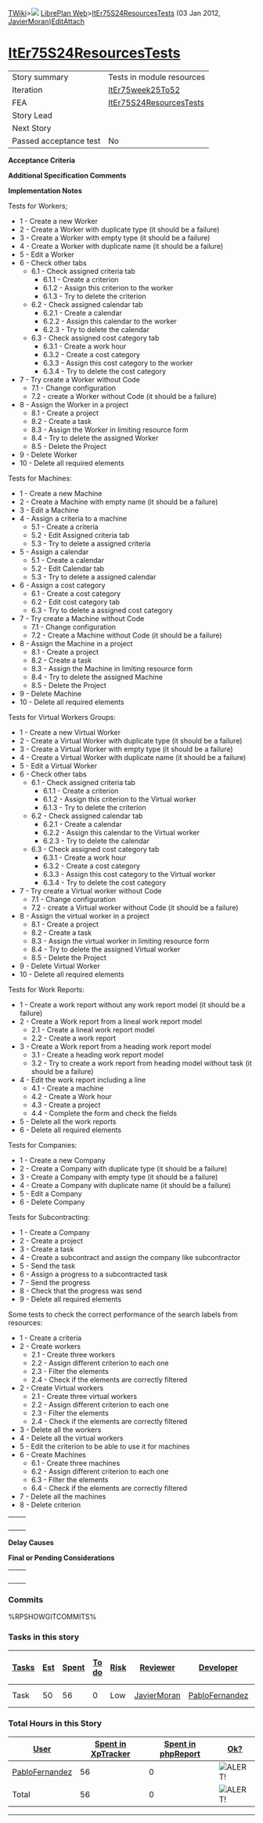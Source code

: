 [TWiki](/twiki/Main/WebHome)&gt;![](/twiki/TWiki/TWikiDocGraphics/web-bg-small.gif) [LibrePlan Web](/twiki/LibrePlan/WebHome)&gt;[ItEr75S24ResourcesTests](http://wiki.libreplan-enterprise.com/twiki/LibrePlan/ItEr75S24ResourcesTests "Topic revision: 7 (03 Jan 2012 - 13:16:57)") (03 Jan 2012, [JavierMoran](/twiki/Main/JavierMoran))[Edit](http://wiki.libreplan-enterprise.com/twiki/bin/edit/LibrePlan/ItEr75S24ResourcesTests?t=1520337927 "Edit this topic text")[Attach](/twiki/bin/attach/LibrePlan/ItEr75S24ResourcesTests "Attach an image or document to this topic")

 [ItEr75S24ResourcesTests](/twiki/LibrePlan/ItEr75S24ResourcesTests)
=======================================================================================================================



|                        |                                                                              |
|------------------------|------------------------------------------------------------------------------|
| Story summary          | Tests in module resources                                                    |
| Iteration              | [ItEr75week25To52](/twiki/LibrePlan/ItEr75week25To52)               |
| FEA                    | [ItEr75S24ResourcesTests](/twiki/LibrePlan/ItEr75S24ResourcesTests) |
| Story Lead             |                                                                              |
| Next Story             |                                                                              |
| Passed acceptance test | No                                                                           |

**Acceptance Criteria**

**Additional Specification Comments**

**Implementation Notes**

Tests for Workers;

-   1 - Create a new Worker
-   2 - Create a Worker with duplicate type (it should be a failure)
-   3 - Create a Worker with empty type (it should be a failure)
-   4 - Create a Worker with duplicate name (it should be a failure)
-   5 - Edit a Worker
-   6 - Check other tabs
    -   6.1 - Check assigned criteria tab
        -   6.1.1 - Create a criterion
        -   6.1.2 - Assign this criterion to the worker
        -   6.1.3 - Try to delete the criterion
    -   6.2 - Check assigned calendar tab
        -   6.2.1 - Create a calendar
        -   6.2.2 - Assign this calendar to the worker
        -   6.2.3 - Try to delete the calendar
    -   6.3 - Check assigned cost category tab
        -   6.3.1 - Create a work hour
        -   6.3.2 - Create a cost category
        -   6.3.3 - Assign this cost category to the worker
        -   6.3.4 - Try to delete the cost category
-   7 - Try create a Worker without Code
    -   7.1 - Change configuration
    -   7.2 - create a Worker without Code (it should be a failure)
-   8 - Assign the Worker in a project
    -   8.1 - Create a project
    -   8.2 - Create a task
    -   8.3 - Assign the Worker in limiting resource form
    -   8.4 - Try to delete the assigned Worker
    -   8.5 - Delete the Project
-   9 - Delete Worker
-   10 - Delete all required elements

Tests for Machines:

-   1 - Create a new Machine
-   2 - Create a Machine with empty name (it should be a failure)
-   3 - Edit a Machine
-   4 - Assign a criteria to a machine
    -   5.1 - Create a criteria
    -   5.2 - Edit Assigned criteria tab
    -   5.3 - Try to delete a assigned criteria
-   5 - Assign a calendar
    -   5.1 - Create a calendar
    -   5.2 - Edit Calendar tab
    -   5.3 - Try to delete a assigned calendar
-   6 - Assign a cost category
    -   6.1 - Create a cost category
    -   6.2 - Edit cost category tab
    -   6.3 - Try to delete a assigned cost category
-   7 - Try create a Machine without Code
    -   7.1 - Change configuration
    -   7.2 - Create a Machine without Code (it should be a failure)
-   8 - Assign the Machine in a project
    -   8.1 - Create a project
    -   8.2 - Create a task
    -   8.3 - Assign the Machine in limiting resource form
    -   8.4 - Try to delete the assigned Machine
    -   8.5 - Delete the Project
-   9 - Delete Machine
-   10 - Delete all required elements

Tests for Virtual Workers Groups:

-   1 - Create a new Virtual Worker
-   2 - Create a Virtual Worker with duplicate type (it should be a failure)
-   3 - Create a Virtual Worker with empty type (it should be a failure)
-   4 - Create a Virtual Worker with duplicate name (it should be a failure)
-   5 - Edit a Virtual Worker
-   6 - Check other tabs
    -   6.1 - Check assigned criteria tab
        -   6.1.1 - Create a criterion
        -   6.1.2 - Assign this criterion to the Virtual worker
        -   6.1.3 - Try to delete the criterion
    -   6.2 - Check assigned calendar tab
        -   6.2.1 - Create a calendar
        -   6.2.2 - Assign this calendar to the Virtual worker
        -   6.2.3 - Try to delete the calendar
    -   6.3 - Check assigned cost category tab
        -   6.3.1 - Create a work hour
        -   6.3.2 - Create a cost category
        -   6.3.3 - Assign this cost category to the Virtual worker
        -   6.3.4 - Try to delete the cost category
-   7 - Try create a Virtual worker without Code
    -   7.1 - Change configuration
    -   7.2 - create a Virtual worker without Code (it should be a failure)
-   8 - Assign the virtual worker in a project
    -   8.1 - Create a project
    -   8.2 - Create a task
    -   8.3 - Assign the virtual worker in limiting resource form
    -   8.4 - Try to delete the assigned Virtual worker
    -   8.5 - Delete the Project
-   9 - Delete Virtual Worker
-   10 - Delete all required elements

Tests for Work Reports:

-   1 - Create a work report without any work report model (it should be a failure)
-   2 - Create a Work report from a lineal work report model
    -   2.1 - Create a lineal work report model
    -   2.2 - Create a work report
-   3 - Create a Work report from a heading work report model
    -   3.1 - Create a heading work report model
    -   3.2 - Try to create a work report from heading model without task (it should be a failure)
-   4 - Edit the work report including a line
    -   4.1 - Create a machine
    -   4.2 - Create a Work hour
    -   4.3 - Create a project
    -   4.4 - Complete the form and check the fields
-   5 - Delete all the work reports
-   6 - Delete all required elements

Tests for Companies:

-   1 - Create a new Company
-   2 - Create a Company with duplicate type (it should be a failure)
-   3 - Create a Company with empty type (it should be a failure)
-   4 - Create a Company with duplicate name (it should be a failure)
-   5 - Edit a Company
-   6 - Delete Company

Tests for Subcontracting:

-   1 - Create a Company
-   2 - Create a project
-   3 - Create a task
-   4 - Create a subcontract and assign the company like subcontractor
-   5 - Send the task
-   6 - Assign a progress to a subcontracted task
-   7 - Send the progress
-   8 - Check that the progress was send
-   9 - Delete all required elements

Some tests to check the correct performance of the search labels from resources:

-   1 - Create a criteria
-   2 - Create workers
    -   2.1 - Create three workers
    -   2.2 - Assign different criterion to each one
    -   2.3 - Filter the elements
    -   2.4 - Check if the elements are correctly filtered
-   2 - Create Virtual workers
    -   2.1 - Create three virtual workers
    -   2.2 - Assign different criterion to each one
    -   2.3 - Filter the elements
    -   2.4 - Check if the elements are correctly filtered
-   3 - Delete all the workers
-   4 - Delete all the virtual workers
-   5 - Edit the criterion to be able to use it for machines
-   6 - Create Machines
    -   6.1 - Create three machines
    -   6.2 - Assign different criterion to each one
    -   6.3 - Filter the elements
    -   6.4 - Check if the elements are correctly filtered
-   7 - Delete all the machines
-   8 - Delete criterion

|     |     |
|-----|-----|
|     |     |

**Delay Causes**

**Final or Pending Considerations**

|     |     |
|-----|-----|
|     |     |

###  Commits

%RPSHOWGITCOMMITS%

###  Tasks in this story



| [Tasks](http://wiki.libreplan-enterprise.com/twiki/LibrePlan/ItEr75S24ResourcesTests?sortcol=0;table=2;up=0#sorted_table "Sort by this column") | [Est](http://wiki.libreplan-enterprise.com/twiki/LibrePlan/ItEr75S24ResourcesTests?sortcol=1;table=2;up=0#sorted_table "Sort by this column") | [Spent](http://wiki.libreplan-enterprise.com/twiki/LibrePlan/ItEr75S24ResourcesTests?sortcol=2;table=2;up=0#sorted_table "Sort by this column") | [To do](http://wiki.libreplan-enterprise.com/twiki/LibrePlan/ItEr75S24ResourcesTests?sortcol=3;table=2;up=0#sorted_table "Sort by this column") | [Risk](http://wiki.libreplan-enterprise.com/twiki/LibrePlan/ItEr75S24ResourcesTests?sortcol=4;table=2;up=0#sorted_table "Sort by this column") | [Reviewer](http://wiki.libreplan-enterprise.com/twiki/LibrePlan/ItEr75S24ResourcesTests?sortcol=5;table=2;up=0#sorted_table "Sort by this column") | [Developer](http://wiki.libreplan-enterprise.com/twiki/LibrePlan/ItEr75S24ResourcesTests?sortcol=6;table=2;up=0#sorted_table "Sort by this column") | [Task Name](http://wiki.libreplan-enterprise.com/twiki/LibrePlan/ItEr75S24ResourcesTests?sortcol=7;table=2;up=0#sorted_table "Sort by this column") | [Start Date](http://wiki.libreplan-enterprise.com/twiki/LibrePlan/ItEr75S24ResourcesTests?sortcol=8;table=2;up=0#sorted_table "Sort by this column") | [Est End Date](http://wiki.libreplan-enterprise.com/twiki/LibrePlan/ItEr75S24ResourcesTests?sortcol=9;table=2;up=0#sorted_table "Sort by this column") | [End Date](http://wiki.libreplan-enterprise.com/twiki/LibrePlan/ItEr75S24ResourcesTests?sortcol=10;table=2;up=0#sorted_table "Sort by this column") |
|----------------------------------------------------------------------------------------------------------------------------------------------------------|--------------------------------------------------------------------------------------------------------------------------------------------------------|----------------------------------------------------------------------------------------------------------------------------------------------------------|----------------------------------------------------------------------------------------------------------------------------------------------------------|---------------------------------------------------------------------------------------------------------------------------------------------------------|-------------------------------------------------------------------------------------------------------------------------------------------------------------|--------------------------------------------------------------------------------------------------------------------------------------------------------------|--------------------------------------------------------------------------------------------------------------------------------------------------------------|---------------------------------------------------------------------------------------------------------------------------------------------------------------|-----------------------------------------------------------------------------------------------------------------------------------------------------------------|--------------------------------------------------------------------------------------------------------------------------------------------------------------|
| Task                                                                                                                                                     | 50                                                                                                                                                     | 56                                                                                                                                                       | 0                                                                                                                                                        | Low                                                                                                                                                     | [JavierMoran](/twiki/Main/JavierMoran)                                                                                                             | [PabloFernandez](/twiki/Main/PabloFernandez)                                                                                                        | [Resources Tests](/twiki/LibrePlan/AnA13S05ResourcesTests#TasK1)                                                                                    |                                                                                                                                                               |                                                                                                                                                                 |                                                                                                                                                              |

###  Total Hours in this Story

| [User](http://wiki.libreplan-enterprise.com/twiki/LibrePlan/ItEr75S24ResourcesTests?sortcol=0;table=3;up=0#sorted_table "Sort by this column") | [Spent in XpTracker](http://wiki.libreplan-enterprise.com/twiki/LibrePlan/ItEr75S24ResourcesTests?sortcol=1;table=3;up=0#sorted_table "Sort by this column") | [Spent in phpReport](http://wiki.libreplan-enterprise.com/twiki/LibrePlan/ItEr75S24ResourcesTests?sortcol=2;table=3;up=0#sorted_table "Sort by this column") | [Ok?](http://wiki.libreplan-enterprise.com/twiki/LibrePlan/ItEr75S24ResourcesTests?sortcol=3;table=3;up=0#sorted_table "Sort by this column") |
|---------------------------------------------------------------------------------------------------------------------------------------------------------|-----------------------------------------------------------------------------------------------------------------------------------------------------------------------|-----------------------------------------------------------------------------------------------------------------------------------------------------------------------|--------------------------------------------------------------------------------------------------------------------------------------------------------|
| [PabloFernandez](/twiki/Main/PabloFernandez)                                                                                                   | 56                                                                                                                                                                    | 0                                                                                                                                                                     | ![ALERT!](/twiki/TWiki/TWikiDocGraphics/warning.gif "ALERT!")                                                                                      |
| Total                                                                                                                                                   | 56                                                                                                                                                                    | 0                                                                                                                                                                     | ![ALERT!](/twiki/TWiki/TWikiDocGraphics/warning.gif "ALERT!")                                                                                      |

------------------------------------------------------------------------
